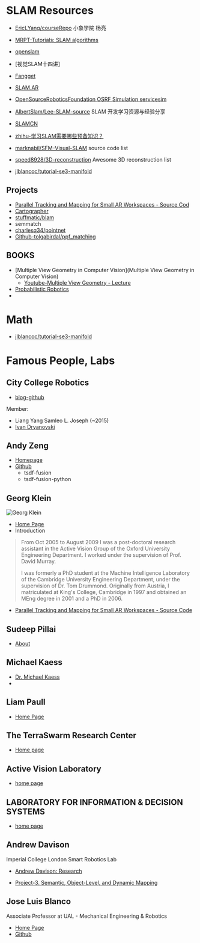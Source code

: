 

# SLAM Resources

- [EricLYang/courseRepo](https://github.com/EricLYang/courseRepo) 小象学院 杨亮
- [MRPT-Tutorials: SLAM algorithms](https://www.mrpt.org/List_of_SLAM_algorithms)
- [openslam](http://openslam.org/)
- [视觉SLAM十四讲]


- [Fangget](https://github.com/FangGet)
- [SLAM.AR](https://github.com/AlbertSlam)
- [OpenSourceRoboticsFoundation OSRF  Simulation  servicesim](https://bitbucket.org/osrf/servicesim)


- [AlbertSlam/Lee-SLAM-source](https://github.com/AlbertSlam/Lee-SLAM-source) SLAM 开发学习资源与经验分享
- [SLAMCN](http://www.slamcn.org/index.php/%E9%A6%96%E9%A1%B5)
- [zhihu-学习SLAM需要哪些预备知识？](https://www.zhihu.com/question/35186064)
- [marknabil/SFM-Visual-SLAM](https://github.com/marknabil/SFM-Visual-SLAM) source code list
- [speed8928/3D-reconstruction](https://github.com/speed8928/3D-reconstruction) Awesome 3D reconstruction list
- [jlblancoc/tutorial-se3-manifold](https://github.com/jlblancoc/tutorial-se3-manifold)

## Projects
- [Parallel Tracking and Mapping for Small AR Workspaces - Source Cod](http://www.robots.ox.ac.uk/~gk/PTAM/)
- [Cartographer](https://github.com/googlecartographer)
- [stuffmatic/blam](https://github.com/stuffmatic/blam)
- semmatch
- [charlesq34/pointnet](https://github.com/charlesq34/pointnet)
- [Github-tolgabirdal/ppf_matching](https://github.com/tolgabirdal/ppf_matching)




## BOOKS
- [Multiple View Geometry in Computer Vision](Multiple View Geometry in Computer Vision)
    - [Youtube-Multiple View Geometry - Lecture ](https://www.youtube.com/watch?v=RDkwklFGMfo&list=PLTBdjV_4f-EJn6udZ34tht9EVIW7lbeo4)
- [Probabilistic Robotics](http://www.probabilistic-robotics.org/)
-


# Math
- [jlblancoc/tutorial-se3-manifold](https://github.com/jlblancoc/tutorial-se3-manifold)


# Famous People, Labs

## City College Robotics
- [blog-github](https://ccny-ros-pkg.github.io/)

Member:
- Liang Yang	Samleo L. Joseph (~2015)
- [Ivan Dryanovski]()

## Andy Zeng

- [Homepage](http://andyzeng.github.io/)
- [Github](https://github.com/andyzeng)
  - tsdf-fusion
  - tsdf-fusion-python

## Georg Klein

![Georg Klein](http://www.robots.ox.ac.uk/~gk/imgs/georg_klein_136.jpg)

* [Home Page](http://www.robots.ox.ac.uk/~gk/)
* Introduction

> From Oct 2005 to August 2009 I was a post-doctoral research assistant in the Active Vision Group of the Oxford University Engineering Department. I worked under the supervision of Prof. David Murray.
>
> I was formerly a PhD student at the Machine Intelligence Laboratory of the Cambridge University Engineering Department, under the supervision of Dr. Tom Drummond. Originally from Austria, I matriculated at King's College, Cambridge in 1997 and obtained an MEng degree in 2001 and a PhD in 2006.

* [Parallel Tracking and Mapping for Small AR Workspaces - Source Code](http://www.robots.ox.ac.uk/~gk/PTAM/)


## Sudeep Pillai

- [About](http://people.csail.mit.edu/spillai/)



## Michael Kaess

- [Dr. Michael Kaess](http://people.csail.mit.edu/kaess/)
-

## Liam Paull
- [Home Page](http://liampaull.ca/)


## The TerraSwarm Research Center
- [Home page](https://ptolemy.berkeley.edu/projects/terraswarm/index.htm)

## Active Vision Laboratory

* [home page](http://www.robots.ox.ac.uk/~lav/)



## LABORATORY FOR INFORMATION & DECISION SYSTEMS

- [home page](https://lids.mit.edu/)



## Andrew Davison

Imperial College London Smart Robotics Lab

- [Andrew Davison: Research](https://www.doc.ic.ac.uk/~ajd/)

- [Project-3. Semantic, Object-Level, and Dynamic Mapping](https://wp.doc.ic.ac.uk/sleutene/project/semantic-object-dynamic-mapping/)

## Jose Luis Blanco
Associate Professor at UAL - Mechanical Engineering & Robotics

- [Home Page](https://w3.ual.es/~jlblanco/)
- [Github](https://github.com/jlblancoc)
